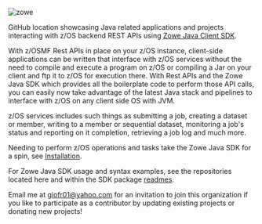 ![zowe](https://github.com/Zowe-Java-SDK/.github/assets/7764341/11225394-213e-4ee3-a5f4-47dd567b1d87)
 
GitHub location showcasing Java related applications and projects interacting with z/OS backend REST APIs using [Zowe Java Client SDK](https://github.com/zowe/zowe-client-java-sdk).   

With z/OSMF Rest APIs in place on your z/OS instance, client-side applications can be written that interface with z/OS services without the need to compile and execute a program on z/OS or compiling a Jar on your client and ftp it to z/OS for execution there. With Rest APIs and the Zowe Java SDK which provides all the boilerplate code to perform those API calls, you can easily now take advantage of the latest Java stack and pipelines to interface with z/OS on any client side OS with JVM.   
  
z/OS services includes such things as submitting a job, creating a dataset or member, writing to a member or sequential dataset, monitoring a job's status and reporting on it completion, retrieving a job log and much more.   

Needing to perform z/OS operations and tasks take the Zowe Java SDK for a spin, see 
[Installation](https://github.com/zowe/zowe-client-java-sdk/edit/main/README.md#install-java-sdk-from-an-online-registry).

For Zowe Java SDK usage and syntax examples, see the repositories located here and within the SDK package [readmes](https://github.com/zowe/zowe-client-java-sdk/edit/main/README.md#examples).  

Email me at giofr01@yahoo.com for an invitation to join this organization if you like to participate as a contributor by updating existing projects or donating new projects!  
